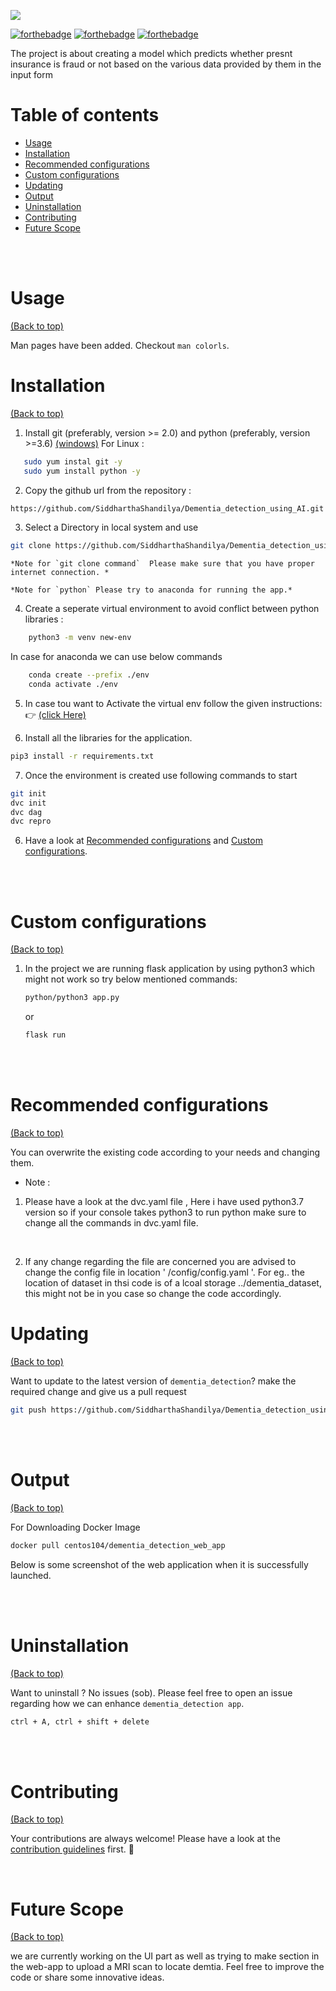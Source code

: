 ![](https://socialify.git.ci/SiddharthaShandilya/insurance_fraud_detection/image?description=1&font=Inter&forks=1&issues=1&language=1&name=1&owner=1&pattern=Circuit%20Board&pulls=1&stargazers=1&theme=Dark)



[![forthebadge](https://forthebadge.com/images/badges/built-by-developers.svg)](http://forthebadge.com)   [![forthebadge](https://forthebadge.com/images/badges/made-with-python.svg)](http://forthebadge.com)      [![forthebadge](https://forthebadge.com/images/badges/60-percent-of-the-time-works-every-time.svg)](https://forthebadge.com)

<!--
[![Gem Version](https://badge.fury.io/rb/colorls.svg)](https://badge.fury.io/rb/colorls)
[![CI](https://github.com/athityakumar/colorls/actions/workflows/ruby.yml/badge.svg)](https://github.com/athityakumar/colorls/actions/workflows/ruby.yml)
[![PRs Welcome](https://img.shields.io/badge/PRs-welcome-brightgreen.svg?style=shields)](http://makeapullrequest.com)
-->
The project is about creating a model which predicts whether presnt insurance is fraud or not based on the various data provided by them in the input form



<!-- #`oh-my-zsh` with `powerlevel9k` theme and `powerline nerd-font + awesome-config` font with the `Solarized Dark` color theme. 

 ![image](https://user-images.githubusercontent.com/17109060/32149040-04f3125c-bd25-11e7-8003-66fd29bc18d4.png)

*If you're interested in knowing the powerlevel9k configuration to get this prompt, have a look at [this gist](https://gist.github.com/athityakumar/1bd5e9e24cd2a1891565573a893993eb).*

-->

# Table of contents

- [Usage](#usage)
- [Installation](#installation)
- [Recommended configurations](#recommended-configurations)
- [Custom configurations](#custom-configurations)
- [Updating](#updating)
- [Output](#output)
- [Uninstallation](#uninstallation)
- [Contributing](#contributing)
- [Future Scope](#future-scope)


</br></br>

# Usage

[(Back to top)](#table-of-contents)

Man pages have been added. Checkout `man colorls`.


# Installation


[(Back to top)](#table-of-contents)

1. Install git (preferably, version >= 2.0) and python (preferably, version >=3.6)
 [(windows)](https://www.maketecheasier.com/install-git-bash-on-windows/)
 For Linux :
 ```bash
    sudo yum instal git -y
    sudo yum install python -y
 ```
 
2. Copy the github url from the repository : 

 ```bash
 https://github.com/SiddharthaShandilya/Dementia_detection_using_AI.git
 ```

3. Select a Directory in local system and use 

  ```bash 
  git clone https://github.com/SiddharthaShandilya/Dementia_detection_using_AI.git          
  ```

    *Note for `git clone command`  Please make sure that you have proper internet connection. *

    *Note for `python` Please try to anaconda for running the app.*  

4. Create a seperate virtual environment to avoid conflict between python libraries :
```bash
    python3 -m venv new-env 
```
In case for anaconda we can use below commands
```bash
    conda create --prefix ./env
    conda activate ./env
```

5. In case tou want to Activate the virtual env follow the given instructions: 👉 [(click Here)](https://www.programshelp.com/help/python/activate_virtual_environment_python_windows_10.html)

6. Install all the libraries for the application.
```bash
pip3 install -r requirements.txt
```
7. Once the environment is created use following commands to start
```bash
git init
dvc init
dvc dag
dvc repro
```

6. Have a look at [Recommended configurations](#recommended-configurations) and [Custom configurations](#custom-configurations).


</br></br>


# Custom configurations

[(Back to top)](#table-of-contents)

1. In the project we are running flask application by using python3  which might not work so try below mentioned commands:
    ```sh
    python/python3 app.py
    ```
    or
    ```sh
    flask run 
    ```

</br></br>



# Recommended configurations

[(Back to top)](#table-of-contents)


You can overwrite the existing code according to your needs and changing them.

- Note :

1. Please have a look at the dvc.yaml file , Here i have used python3.7 version so if your console takes python3 to run python make sure to change all the commands in dvc.yaml file.

<br>

2. If any change regarding the file are concerned you are advised to change the config file in location ' /config/config.yaml '. For eg.. the location of dataset in thsi code is of a lcoal storage ../dementia_dataset, this might not be in you case so change the code accordingly.

 

# Updating

[(Back to top)](#table-of-contents)

Want to update to the latest version of `dementia_detection`? make the required change and give us a pull request
 
```sh
git push https://github.com/SiddharthaShandilya/Dementia_detection_using_AI.git
```



</br></br>

# Output
[(Back to top)](#table-of-contents)

For Downloading Docker Image
```sh
docker pull centos104/dementia_detection_web_app
```

Below is some screenshot of the web application when it is successfully launched.



<br></br>

# Uninstallation

[(Back to top)](#table-of-contents)

Want to uninstall ? No issues (sob). Please feel free to open an issue regarding how we can enhance `dementia_detection app`.


```sh
ctrl + A, ctrl + shift + delete
```


</br></br>

# Contributing

[(Back to top)](#table-of-contents)

Your contributions are always welcome! Please have a look at the [contribution guidelines](CONTRIBUTING.md) first. :tada:


</br>

# Future Scope
[(Back to top)](#table-of-contents)

we are currently working on the UI part as well as trying to make section in the web-app to upload a MRI scan to locate demtia. Feel free to improve the code or share some innovative ideas.



